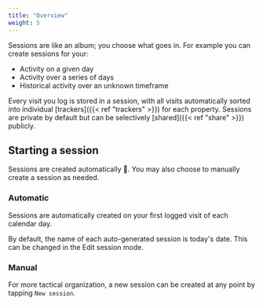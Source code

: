 ```yaml
---
title: "Overview"
weight: 5
---
```



Sessions are like an album; you choose what goes in. For example you can create sessions for your:

* Activity on a given day
* Activity over a series of days
* Historical activity over an unknown timeframe

Every visit you log is stored in a session, with all visits automatically sorted into individual [trackers]({{< ref "trackers" >}}) for each property. Sessions are private by default but can be selectively [shared]({{< ref "share" >}}) publicly.


## Starting a session

Sessions are created automatically 🙌. You may also choose to manually create a session as needed.


### Automatic
Sessions are automatically created on your first logged visit of each calendar day. 

By default, the name of each auto-generated session is today's date. This can be changed in the Edit session mode.

### Manual

For more tactical organization, a new session can be created at any point by tapping `New session`.